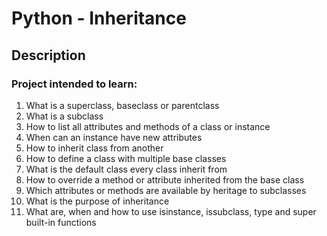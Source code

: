 # Python - Inheritance

## Description

### Project intended to learn:
1. What is a superclass, baseclass or parentclass
2. What is a subclass
3. How to list all attributes and methods of a class or instance
4. When can an instance have new attributes
5. How to inherit class from another
6. How to define a class with multiple base classes
7. What is the default class every class inherit from
8. How to override a method or attribute inherited from the base class
9. Which attributes or methods are available by heritage to subclasses
10. What is the purpose of inheritance
11. What are, when and how to use isinstance, issubclass, type and super built-in functions
